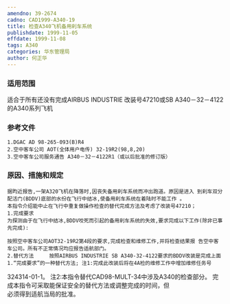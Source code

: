 ```yaml
---
amendno: 39-2674  
cadno: CAD1999-A340-19  
title: 检查A340飞机备用刹车系统  
publishdate: 1999-11-05  
effdate: 1999-11-08  
tags: A340  
categories: 华东管理局  
author: 何正华  
---
```

  
### 适用范围  
适合于所有还没有完成AIRBUS INDUSTRIE 改装号47210或SB A340－32－4122的A340系列飞机  
  
<!--more-->  
### 参考文件  
    1.DGAC AD 98-265-093(B)R4  
    2.空中客车公司 AOT(全体用户电传) 32-19R2(98,8,20)  
    3.空中客车公司服务通告 A340－32－4122R1（或以后批准的修订版）  
  
### 原因、措施和规定  
    据昀近报告,一架A320飞机在降落时,因丧失备用刹车系统而冲出跑道。原因是进入 到刹车双分配活门(BDDV)底部的水份在飞行中结冰,使备用刹车系统在着陆时不能工作 。  
    本指令介绍能中止在飞行中重复做操作检查的替代完成方法及考虑了改装号47210；  
    1.完成要求  
    为探测由于在飞行中结冰,BDDV咬死而引起的备用刹车系统的失效,要求完成以下工作(除非已事先完成):  
  
    按照空中客车公司AOT32-19R2第4段的要求,完成检查和维修工作,并将检查结果报 告空中客车公司。所有不正常情况均应报告适航部门。  
    2.替代方法     按照AIRBUS INDUSTRIE SB A340-32-4122要求的BDDV改装是完成上面1.“完成要求”的一种替代方法; 注1:完成此改装后将在4A检的维修工作中增加维修任务号  
324314-01-1。 注2:本指令替代CAD98-MULT-34中涉及A340的检查部分。     完成本指令可采取能保证安全的替代方法或调整完成的时间，但  
必须得到适航当局的批准。  
